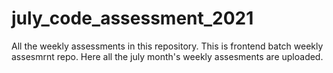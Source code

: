 # july_code_assessment_2021
All the weekly assessments in this repository.
This is frontend batch weekly assesmrnt repo. Here all the july month's weekly assesments are uploaded.
